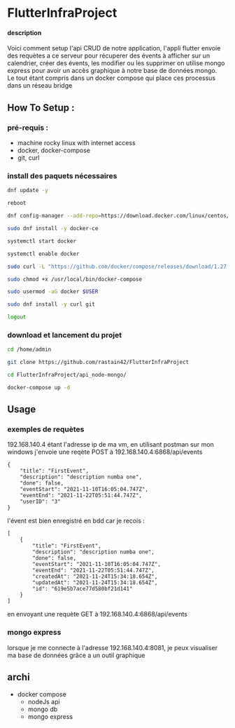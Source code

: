 # FlutterInfraProject

#### description

Voici comment setup l'api CRUD de notre application,
l'appli flutter envoie des requètes a ce serveur pour récuperer des évents à afficher sur un calendrier,
créer des évents, les modifier ou les supprimer
on utilise mongo express pour avoir un accès graphique à notre base de données mongo.<br>
Le tout étant compris dans un docker compose qui place ces processus dans un réseau bridge<br>

## How To Setup : 

### pré-requis :

- machine rocky linux with internet access
- docker, docker-compose
- git, curl

### install des paquets nécessaires

```bash
dnf update -y

reboot

dnf config-manager --add-repo=https://download.docker.com/linux/centos/docker-ce.repo

sudo dnf install -y docker-ce

systemctl start docker

systemctl enable docker

sudo curl -L "https://github.com/docker/compose/releases/download/1.27.4/docker-compose-$(uname -s)-$(uname -m)" -o /usr/local/bin/docker-compose

sudo chmod +x /usr/local/bin/docker-compose

sudo usermod -aG docker $USER

sudo dnf install -y curl git

logout
```
### download et lancement du projet
```bash
cd /home/admin

git clone https://github.com/rastain42/FlutterInfraProject

cd FlutterInfraProject/api_node-mongo/

docker-compose up -d

```
## Usage

### exemples de requètes
192.168.140.4 étant l'adresse ip de ma vm, en utilisant postman sur mon windows
j'envoie une reqète POST à 192.168.140.4:6868/api/events 
```
{
    "title": "FirstEvent",
    "description": "description numba one",
    "done": false,
    "eventStart": "2021-11-10T16:05:04.747Z",
    "eventEnd": "2021-11-22T05:51:44.747Z",
    "userID": "3"
}
```

l'évent est bien enregistré en bdd car je recois :
```
[
    {
        "title": "FirstEvent",
        "description": "description numba one",
        "done": false,
        "eventStart": "2021-11-10T16:05:04.747Z",
        "eventEnd": "2021-11-22T05:51:44.747Z",
        "createdAt": "2021-11-24T15:34:18.654Z",
        "updatedAt": "2021-11-24T15:34:18.654Z",
        "id": "619e5b7ace77d580bf21d141"
    }
]
```
en envoyant une requète GET à 192.168.140.4:6868/api/events

### mongo express

lorsque je me connecte à l'adresse 192.168.140.4:8081, je peux visualiser ma base de données grâce a un outil graphique

## archi

- docker compose
  - nodeJs api
  - mongo db
  - mongo express
